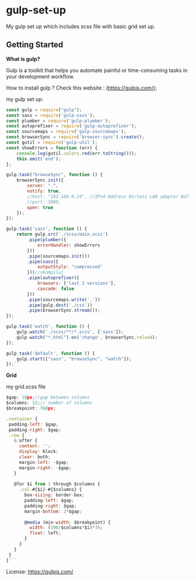 # gulp-set-up

My gulp set up which includes scss file with basic grid set up.

## Getting Started

**What is gulp?**

Gulp is a toolkit that helps you automate painful or time-consuming tasks in your development workflow.

How to install gulp ? Check this website : (https://gulpjs.com/);

my gulp set up:

```JavaScript
const gulp = require("gulp");
const sass = require('gulp-sass');
const plumber = require('gulp-plumber');
const autoprefixer = require('gulp-autoprefixer');
const sourcemaps = require('gulp-sourcemaps');
const browserSync = require('browser-sync').create();
const gutil = require('gulp-util');
const showErrors = function (err) {
    console.log(gutil.colors.red(err.toString()));
    this.emit('end');
};

gulp.task("browseSync", function () {
    browserSync.init({
        server: ".",
        notify: true,
        //host: "192.168.0.24", //IPv4 Address Wirless LAN adapter WiFi from ipconfig
        //port: 3000,
        open: true 
    });
});

gulp.task('sass', function () {
    return gulp.src('./scss/main.scss')
        .pipe(plumber({
            errorHandler: showErrors
        }))
        .pipe(sourcemaps.init())
        .pipe(sass({
            outputStyle: "compressed"
        }))//skompiluj
        .pipe(autoprefixer({ 
            browsers: ['last 2 versions'],
            cascade: false
        }))
        .pipe(sourcemaps.write('.'))
        .pipe(gulp.dest('./css'))
        .pipe(browserSync.stream());
});

gulp.task('watch', function () {
    gulp.watch('./scss/**/*.scss', ['sass']);
    gulp.watch("*.html").on('change', browserSync.reload);
});

gulp.task('default', function () {
    gulp.start(["sass", "browseSync", "watch"]);
});```

```
 **Grid**
 
 my grid.scss file
 ```JavaScript
 $gap: 10px;//gap between columns
 $columns: 12;// number of columns
 $breakpoint: 768px; 
 
.container {
  padding-left: $gap;
  padding-right: $gap;
  .row {
    &:after {
      content: '';
      display: block;
      clear: both;
      margin-left: -$gap;
      margin-right: -$gap;
    }
    
    @for $i from 1 through $columns {
      .col-#{$i}-#{$columns} {
        box-sizing: border-box;
        padding-left: $gap;
        padding-right: $gap;
        margin-bottom: 2*$gap;
        
        @media (min-width: $breakpoint) {
          width: (100/$columns*$i)*1%;
          float: left;
        }
      }
    }
  }
}```
```
License: https://gulpjs.com/
